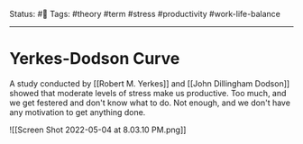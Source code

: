 Status: #🌱
Tags: #theory #term #stress #productivity #work-life-balance 
***
# Yerkes-Dodson Curve

A study conducted by [[Robert M. Yerkes]] and [[John Dillingham Dodson]] showed that moderate levels of stress make us productive. Too much, and we get festered and don't know what to do. Not enough, and we don't have any motivation to get anything done.

![[Screen Shot 2022-05-04 at 8.03.10 PM.png]]
